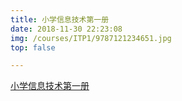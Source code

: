 ```yaml
---
title: 小学信息技术第一册
date: 2018-11-30 22:23:08
img: /courses/ITP1/9787121234651.jpg
top: false

---
```


[小学信息技术第一册](/9787121234651.jpg)

<!-- more -->

